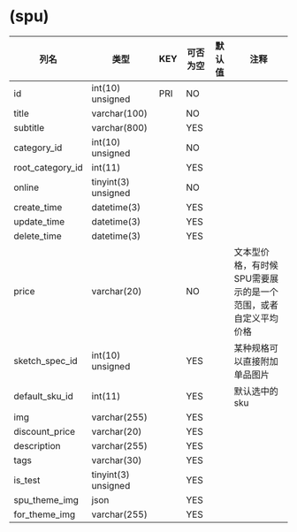 # (spu)
| 列名 | 类型 | KEY | 可否为空 | 默认值 | 注释 |
| ---- | ---- | ---- | ---- | ---- | ----  |
| id | int(10) unsigned | PRI | NO |  |  |
| title | varchar(100) |  | NO |  |  |
| subtitle | varchar(800) |  | YES |  |  |
| category_id | int(10) unsigned |  | NO |  |  |
| root_category_id | int(11) |  | YES |  |  |
| online | tinyint(3) unsigned |  | NO |  |  |
| create_time | datetime(3) |  | YES |  |  |
| update_time | datetime(3) |  | YES |  |  |
| delete_time | datetime(3) |  | YES |  |  |
| price | varchar(20) |  | NO |  | 文本型价格，有时候SPU需要展示的是一个范围，或者自定义平均价格 |
| sketch_spec_id | int(10) unsigned |  | YES |  | 某种规格可以直接附加单品图片 |
| default_sku_id | int(11) |  | YES |  | 默认选中的sku |
| img | varchar(255) |  | YES |  |  |
| discount_price | varchar(20) |  | YES |  |  |
| description | varchar(255) |  | YES |  |  |
| tags | varchar(30) |  | YES |  |  |
| is_test | tinyint(3) unsigned |  | YES |  |  |
| spu_theme_img | json |  | YES |  |  |
| for_theme_img | varchar(255) |  | YES |  |  |